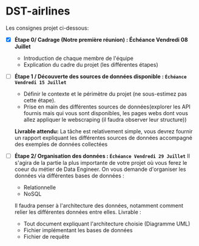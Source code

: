 # DST-airlines

Les consignes projet ci-dessous:

* [X] **Étape 0/ Cadrage (Notre première réunion) : Échéance Vendredi 08 Juillet**

  * Introduction de chaque membre de l'équipe
  * Explication du cadre du projet (les différentes étapes)

* [ ] **Étape 1 / Découverte des sources de données disponible : `Échéance Vendredi 15 Juillet`**

  * Définir le contexte et le périmètre du projet (ne sous-estimez pas cette étape).
  * Prise en main des différentes sources de données(explorer les API fournis mais qui vous sont disponibles, les pages webs dont vous allez appliquer le webscraping (il faudra observer leur structure))

  **Livrable attendu:** La tâche est relativement simple, vous devrez fournir un rapport expliquant les différentes sources de données accompagné des exemples de données collectées



* [ ] **Étape 2/ Organisation des données : `Échéance Vendredi 29 Juillet`**
    Il s'agira de la partie la plus importante de votre projet où vous ferez le coeur du métier de Data Engineer.
    On vous demande d'organiser les données via différentes bases de données :

  * Relationnelle
  * NoSQL

  Il faudra penser à l'architecture des données, notamment comment relier les différentes données entre elles.
  Livrable :

  * Tout document expliquant l'architecture choisie (Diagramme UML)
  * Fichier implémentant les bases de données
  * Fichier de requête
